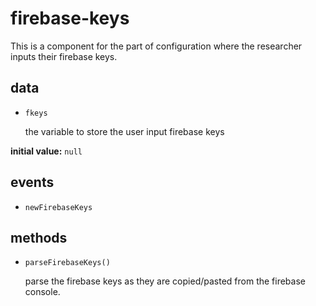 # firebase-keys 

This is a component for the part of configuration where the researcher inputs
their firebase keys. 

## data 

- `fkeys` 

  the variable to store the user input firebase keys 

**initial value:** `null` 

## events 

- `newFirebaseKeys` 

## methods 

- `parseFirebaseKeys()` 

  parse the firebase keys as they are copied/pasted from the firebase console. 

